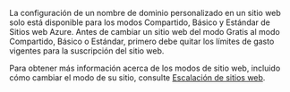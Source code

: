 La configuración de un nombre de dominio personalizado en un sitio web solo está disponible para los modos Compartido, Básico y Estándar de Sitios web Azure. Antes de cambiar un sitio web del modo Gratis al modo Compartido, Básico o Estándar, primero debe quitar los límites de gasto vigentes para la suscripción del sitio web.

Para obtener más información acerca de los modos de sitio web, incluido cómo cambiar el modo de su sitio, consulte [Escalación de sitios web][Escalación de sitios web].

  [Escalación de sitios web]: /es-es/documentation/articles/web-sites-scale/
